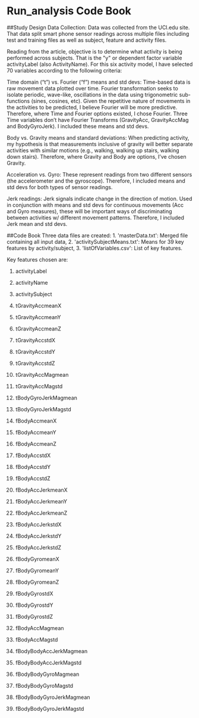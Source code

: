 Run_analysis Code Book
========================================================

##Study Design
Data Collection: Data was collected from the UCI.edu site. That data split smart phone sensor readings across multiple files including test and training files as well as subject, feature and activity files. 

Reading from the article, objective is to determine what activity is being performed across subjects. That is the "y" or dependent factor variable activityLabel (also ActivityName). For this six activity model, I have selected 70 variables according to the following criteria: 

Time domain (“t”) vs. Fourier (“f”) means and std devs:
Time-based data is raw movement data plotted over time. Fourier transformation seeks to isolate periodic, wave-like, oscillations in the data using trigonometric sub-functions (sines, cosines, etc). Given the repetitive nature of movements in the activities to be predicted, I believe Fourier will be more predictive. Therefore, where Time and Fourier options existed, I chose Fourier. Three Time variables don’t have Fourier Transforms (GravityAcc, GravityAccMag and BodyGyroJerk). I included these means and std devs.

Body vs. Gravity means and standard deviations:
When predicting activity, my hypothesis is that measurements inclusive of gravity will better separate activities with similar motions (e.g., walking, walking up stairs, walking down stairs). Therefore, where Gravity and Body are options, I’ve chosen Gravity. 

Acceleration vs. Gyro:
These represent readings from two different sensors (the accelerometer and the gyroscope). Therefore, I included means and std devs for both types of sensor readings.

Jerk readings:
Jerk signals indicate change in the direction of motion. Used in conjunction with means and std devs for continuous movements (Acc and Gyro measures), these will be important ways of discriminating between activities w/ different movement patterns. Therefore, I included Jerk mean and std devs.

##Code Book
Three data files are created: 1. 'masterData.txt': Merged file containing all input data, 2. 'activitySubjectMeans.txt': Means for 39 key features by activity/subject, 3. 'listOfVariables.csv': List of key features. 

Key features chosen are:

1.    activityLabel

2.	activityName

3.	activitySubject

4.	tGravityAccmeanX

5.	tGravityAccmeanY

6.	tGravityAccmeanZ

7.	tGravityAccstdX

8.	tGravityAccstdY

9.	tGravityAccstdZ

10.	tGravityAccMagmean

11.	tGravityAccMagstd

12.	tBodyGyroJerkMagmean

13.	tBodyGyroJerkMagstd

14.	fBodyAccmeanX

15.	fBodyAccmeanY

16.	fBodyAccmeanZ

17.	fBodyAccstdX

18.	fBodyAccstdY

19.	fBodyAccstdZ

20.	fBodyAccJerkmeanX

21.	fBodyAccJerkmeanY

22.	fBodyAccJerkmeanZ

23.	fBodyAccJerkstdX

24.	fBodyAccJerkstdY

25.	fBodyAccJerkstdZ

26.	fBodyGyromeanX

27.	fBodyGyromeanY

28.	fBodyGyromeanZ

29.	fBodyGyrostdX

30.	fBodyGyrostdY

31.	fBodyGyrostdZ

32.	fBodyAccMagmean

33.	fBodyAccMagstd

34.	fBodyBodyAccJerkMagmean

35.	fBodyBodyAccJerkMagstd

36.	fBodyBodyGyroMagmean

37.	fBodyBodyGyroMagstd

38.	fBodyBodyGyroJerkMagmean

39.	fBodyBodyGyroJerkMagstd